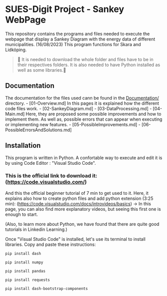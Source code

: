 # SUES-Digit Project - Sankey WebPage

This repository contains the programs and files needed to execute the webpage that display a Sankey Diagram with the energy data of different municipalities.
(16/08/2023) This program functions for Skara and Lidköping.

> 🚧 It is needed to download the whole folder and files have to be in their respectives folders. It is also needed to have Python installed as well as some libraries.🚧

## Documentation
The documentation for the files used cann be found in the [Documentation/](Documentation) directory.
    - [01-Overview.md]
In this pages it is explained how the different code files work.
    - [02-SankeyDiagram.md]
    - [03-DataProcessing.md]
    - [04-Main.md]
Here, they are proposed some possible improvements and how to implement them. As well as, possible errors that can appear when executing or implementing new features.
    - [05-PossibleImprovements.md]
    - [06-PossibleErrorsAndSolutions.md]

## Installation
This program is written in Python. A confortable way to execute and edit it is by using Code Editor : "Visual Studio Code".

### This is the official link to download it: (https://code.visualstudio.com/)
And this the official beginner tutorial of 7 min to get used to it. Here, it explains also how to create python files and add python extension (3:25 min): (https://code.visualstudio.com/docs/introvideos/basics) -> In this page, you can also find more explanatory videos, but seeing this first one is enough to start.

(Also, to learn more about Python, we have found that there are quite good tutorials in Linkedin Learning.)

Once "Visual Studio Code" is installed, let's use its terminal to install libraries. Copy and paste these instructions:

```
pip install dash
```
```
pip install numpy
```
```
pip install pandas
```
```
pip install requests
```
```
pip install dash-bootstrap-components
```



